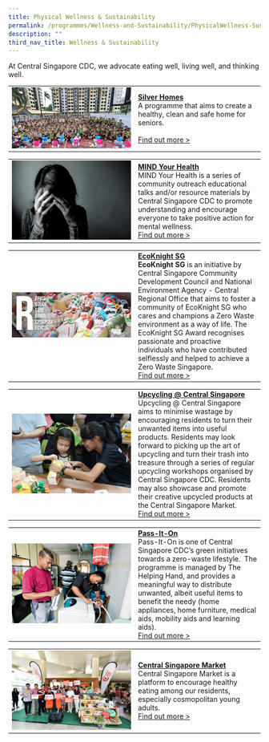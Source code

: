 ```yaml
---
title: Physical Wellness & Sustainability
permalink: /programmes/Wellness-and-Sustainability/PhysicalWellness-Sustainability
description: ""
third_nav_title: Wellness & Sustainability
---
```

At Central Singapore CDC, we advocate eating well, living well, and thinking well.

<table border="0" width="100%">
	<tr>
		<td width="50%">
			<img src="/images/Programmes/8baa7641-2a07-4597-b138-1dfcd9877b00_silver-homes.jpg">
		</td>
		<td width="50%">
			<a href="/programmes/Wellness-and-Sustainability/silver-homes"><b>Silver Homes</b></a><br>
A programme that aims to create a healthy, clean and safe home for seniors.
			<br><br><a href="/programmes/Wellness-and-Sustainability/silver-homes">Find out more ></a>
		</td>
	</tr>
</table>

<table border="0" width="100%">
	<tr>
		<td width="50%">
			<img src="/images/Programmes/myh-photo.jpeg">
		</td>
		<td width="50%">
			<a href="/programmes/Wellness-and-Sustainability/mind-your-health"><b>MIND Your Health</b></a><br>
MIND Your Health is a series of community outreach educational talks and/or resource materials by Central Singapore CDC to promote understanding and encourage everyone to take positive action for mental wellness.
			<br><a href="/programmes/Wellness-and-Sustainability/mind-your-health">Find out more ></a>
		</td>
	</tr>
</table>

<table border="0" width="100%">
	<tr>
		<td width="50%">
			<img src="/images/Programmes/3c60d1bc-32a9-4010-a3e1-498f47dc5f05_6-rs.jpg">
		</td>
		<td width="50%">
			<a href="/programmes/Wellness-and-Sustainability/ecoknight-SG"><b>EcoKnight SG</b></a><br>
			<b>EcoKnight SG</b> is an initiative by Central Singapore Community Development Council and National Environment Agency - Central Regional Office that aims to foster a community of EcoKnight SG who cares and champions a Zero Waste environment as a way of life. The EcoKnight SG Award recognises passionate and proactive individuals who have contributed selflessly and helped to achieve a Zero Waste Singapore.
			<br><a href="/programmes/Wellness-and-Sustainability/ecoknight-SG">Find out more ></a>
		</td>
	</tr>
</table>

<table border="0" width="100%">
	<tr>
		<td width="50%">
			<img src="/images/Programmes/330.jpg">
		</td>
		<td width="50%">
			<a href="/programmes/Wellness-and-Sustainability/upcycling-central-singapore"><b>Upcycling @ Central Singapore</b></a><br>
Upcycling @ Central Singapore aims to minimise wastage by encouraging residents to turn their unwanted items into useful products. Residents may look forward to picking up the art of upcycling and turn their trash into treasure through a series of regular upcycling workshops organised by Central Singapore CDC. Residents may also showcase and promote their creative upcycled products at the Central Singapore Market.
			<br><a href="/programmes/Wellness-and-Sustainability/upcycling-central-singapore">Find out more ></a>
		</td>
	</tr>
</table>

<table border="0" width="100%">
	<tr>
		<td width="50%">
			<img src="/images/Programmes/04e41f1e-baa3-4c22-8bc4-f3082ccab85b_pass-it-on.jpg">
		</td>
		<td width="50%">
			<a href="/programmes/Wellness-and-Sustainability/pass-it-on"><b>Pass-It-On</b></a><br>
Pass-It-On is one of Central Singapore CDC’s green initiatives towards a zero-waste lifestyle.  The programme is managed by The Helping Hand, and provides a meaningful way to distribute unwanted, albeit useful items to benefit the needy (home appliances, home furniture, medical aids, mobility aids and learning aids).
			<br><a href="/programmes/Wellness-and-Sustainability/pass-it-on">Find out more ></a>
		</td>
	</tr>
</table>

<table border="0" width="100%">
	<tr>
		<td width="50%">
			<img src="/images/Programmes/csm-launch-event.jpg">
		</td>
		<td width="50%">
			<a href="/programmes/Wellness-and-Sustainability/central-singapore-market"><b>Central Singapore Market</b></a><br>
Central Singapore Market is a platform to encourage healthy eating among our residents, especially cosmopolitan young adults.
			<br><a href="/programmes/Wellness-and-Sustainability/central-singapore-market">Find out more ></a>
		</td>
	</tr>
</table>
